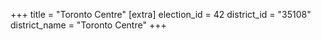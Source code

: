 +++
title = "Toronto Centre"
[extra]
election_id = 42
district_id = "35108"
district_name = "Toronto Centre"
+++

